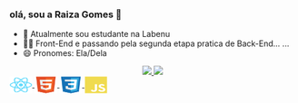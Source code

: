 ### olá, sou a Raiza Gomes 👋
- 🔭 Atualmente sou estudante na Labenu
- 👩‍💻 Front-End e passando pela segunda etapa pratica de Back-End... ...
- 😄 Pronomes: Ela/Dela

<div align="center">
  <a href="https://github.com/raizagomes">
  <img height="180em" src="https://github-readme-stats.vercel.app/api?username=raizagomes&show_icons=true&theme=dracula&include_all_commits=true&count_private=true"/>
  <img height="180em" src="https://github-readme-stats.vercel.app/api/top-langs/?username=raizagomes&layout=compact&langs_count=7&theme=dracula"/>
</div>

<div>
  <img align="center" alt="Raiza-React" height="30" width="40" src="https://raw.githubusercontent.com/devicons/devicon/master/icons/react/react-original.svg">
  <img align="center" alt="Raiza-HTML" height="30" width="40" src="https://raw.githubusercontent.com/devicons/devicon/master/icons/html5/html5-original.svg">
  <img align="center" alt="Raiza-CSS" height="30" width="40" src="https://raw.githubusercontent.com/devicons/devicon/master/icons/css3/css3-original.svg">
  <img align="center" alt="Rafa-Js" height="30" width="40" src="https://raw.githubusercontent.com/devicons/devicon/master/icons/javascript/javascript-plain.svg">
</div>
  




